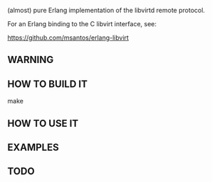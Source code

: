(almost) pure Erlang implementation of the libvirtd remote protocol.

For an Erlang binding to the C libvirt interface, see:

https://github.com/msantos/erlang-libvirt

## WARNING

## HOW TO BUILD IT

make

## HOW TO USE IT

## EXAMPLES

## TODO

